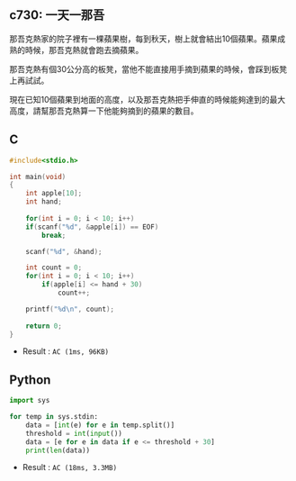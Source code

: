 ## c730: 一天一那吾
那吾克熱家的院子裡有一棵蘋果樹，每到秋天，樹上就會結出10個蘋果。蘋果成熟的時候，那吾克熱就會跑去摘蘋果。

那吾克熱有個30公分高的板凳，當他不能直接用手摘到蘋果的時候，會踩到板凳上再試試。

現在已知10個蘋果到地面的高度，以及那吾克熱把手伸直的時候能夠達到的最大高度，請幫那吾克熱算一下他能夠摘到的蘋果的數目。

## C
```C
#include<stdio.h>

int main(void)
{
	int apple[10];
	int hand;
	
	for(int i = 0; i < 10; i++)
	if(scanf("%d", &apple[i]) == EOF)
		break;

	scanf("%d", &hand);

	int count = 0;
	for(int i = 0; i < 10; i++)
		if(apple[i] <= hand + 30)
			count++;

	printf("%d\n", count);
	
	return 0;
}
```
 * Result : `AC (1ms, 96KB)`

## Python
```python
import sys

for temp in sys.stdin:
    data = [int(e) for e in temp.split()]
    threshold = int(input())
    data = [e for e in data if e <= threshold + 30]
    print(len(data))
```
 * Result : `AC (18ms, 3.3MB)`
